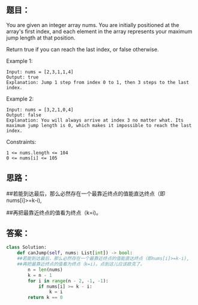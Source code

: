 ## 题目：
You are given an integer array nums. You are initially positioned at the array's first index, and each element in the array represents your maximum jump length at that position.

Return true if you can reach the last index, or false otherwise.

Example 1:
```
Input: nums = [2,3,1,1,4]
Output: true
Explanation: Jump 1 step from index 0 to 1, then 3 steps to the last index.
```
Example 2:
```
Input: nums = [3,2,1,0,4]
Output: false
Explanation: You will always arrive at index 3 no matter what. Its maximum jump length is 0, which makes it impossible to reach the last index.
``` 
Constraints:
```
1 <= nums.length <= 104
0 <= nums[i] <= 105
```
## 思路：

##若能到达最后，那么必然存在一个最靠近终点的值能直达终点（即nums[i]>=k-i),

##再把最靠近终点的值看为终点（k=i)。

## 答案：
```python
class Solution:
    def canJump(self, nums: List[int]) -> bool:
    ##若能到达最后，那么必然存在一个最靠近终点的值能直达终点（即nums[i]>=k-i),
    ##再把最靠近终点的值看为终点（k=i)。点到这儿应该欧克了。
        n = len(nums)
        k = n - 1
        for i in range(n - 2, -1, -1):
            if nums[i] >= k - i:
                k = i
        return k == 0
```
